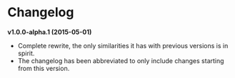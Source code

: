 # Changelog

**v1.0.0-alpha.1 (2015-05-01)**
* Complete rewrite, the only similarities it has with previous versions is in spirit.
* The changelog has been abbreviated to only include changes starting from this version.
